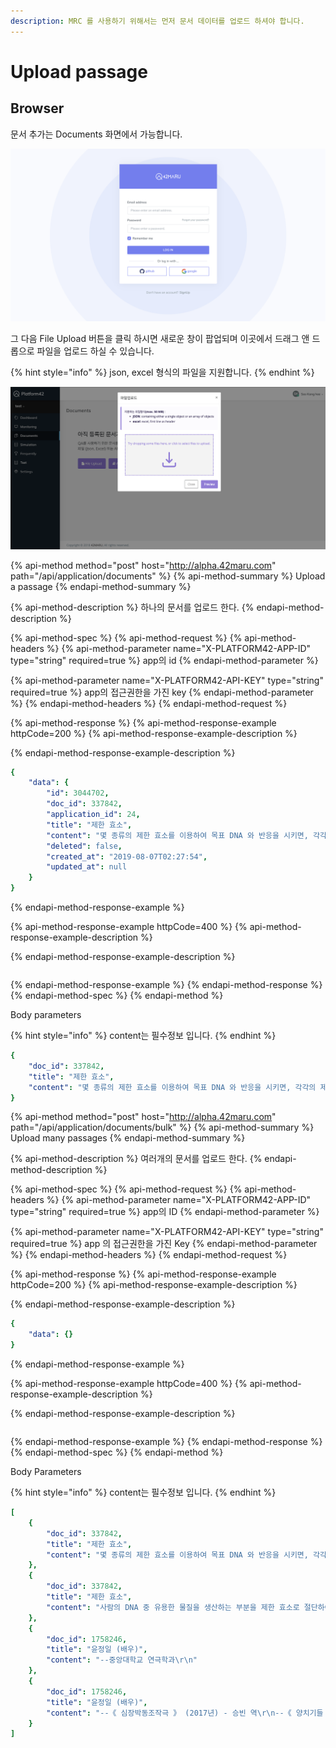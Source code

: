 ```yaml
---
description: MRC 를 사용하기 위해서는 먼저 문서 데이터를 업로드 하셔야 합니다.
---
```


# Upload passage

## Browser

문서 추가는 Documents 화면에서 가능합니다.

![](../../.gitbook/assets/image.png)

그 다음 File Upload 버튼을 클릭 하시면 새로운 창이 팝업되며 이곳에서 드래그 앤 드롭으로 파일을 업로드 하실 수 있습니다.

{% hint style="info" %}
json, excel 형식의 파일을 지원합니다.
{% endhint %}

![](../../.gitbook/assets/image-11.png)



{% api-method method="post" host="http://alpha.42maru.com" path="/api/application/documents" %}
{% api-method-summary %}
Upload a passage
{% endapi-method-summary %}

{% api-method-description %}
 하나의 문서를 업로드 한다.
{% endapi-method-description %}

{% api-method-spec %}
{% api-method-request %}
{% api-method-headers %}
{% api-method-parameter name="X-PLATFORM42-APP-ID" type="string" required=true %}
app의 id
{% endapi-method-parameter %}

{% api-method-parameter name="X-PLATFORM42-API-KEY" type="string" required=true %}
app의 접근권한을 가진 key
{% endapi-method-parameter %}
{% endapi-method-headers %}
{% endapi-method-request %}

{% api-method-response %}
{% api-method-response-example httpCode=200 %}
{% api-method-response-example-description %}

{% endapi-method-response-example-description %}

```yaml
{
    "data": {
        "id": 3044702,
        "doc_id": 337842,
        "application_id": 24,
        "title": "제한 효소",
        "content": "몇 종류의 제한 효소를 이용하여 목표 DNA 와 반응을 시키면, 각각의 제한 효소가 특정한 염기서열 을 인식해 DNA 를 절단하므로, 특정한 제한 효소 작용자리가 상대적으로 어느 위치인지 알 수 있다. 이를 이용하여 유전자 지도를 작성한다.",
        "deleted": false,
        "created_at": "2019-08-07T02:27:54",
        "updated_at": null
    }
}
```
{% endapi-method-response-example %}

{% api-method-response-example httpCode=400 %}
{% api-method-response-example-description %}

{% endapi-method-response-example-description %}

```

```
{% endapi-method-response-example %}
{% endapi-method-response %}
{% endapi-method-spec %}
{% endapi-method %}

Body parameters

{% hint style="info" %}
content는 필수정보 입니다.
{% endhint %}

```yaml
{
    "doc_id": 337842,
    "title": "제한 효소",
    "content": "몇 종류의 제한 효소를 이용하여 목표 DNA 와 반응을 시키면, 각각의 제한 효소가 특정한 염기서열 을 인식해 DNA 를 절단하므로, 특정한 제한 효소 작용자리가 상대적으로 어느 위치인지 알 수 있다. 이를 이용하여 유전자 지도를 작성한다."
}
```

{% api-method method="post" host="http://alpha.42maru.com" path="/api/application/documents/bulk" %}
{% api-method-summary %}
Upload many passages
{% endapi-method-summary %}

{% api-method-description %}
 여러개의 문서를 업로드 한다.
{% endapi-method-description %}

{% api-method-spec %}
{% api-method-request %}
{% api-method-headers %}
{% api-method-parameter name="X-PLATFORM42-APP-ID" type="string" required=true %}
app의 ID
{% endapi-method-parameter %}

{% api-method-parameter name="X-PLATFORM42-API-KEY" type="string" required=true %}
app 의 접근권한을 가진 Key
{% endapi-method-parameter %}
{% endapi-method-headers %}
{% endapi-method-request %}

{% api-method-response %}
{% api-method-response-example httpCode=200 %}
{% api-method-response-example-description %}

{% endapi-method-response-example-description %}

```yaml
{
    "data": {}
}
```
{% endapi-method-response-example %}

{% api-method-response-example httpCode=400 %}
{% api-method-response-example-description %}

{% endapi-method-response-example-description %}

```

```
{% endapi-method-response-example %}
{% endapi-method-response %}
{% endapi-method-spec %}
{% endapi-method %}

Body Parameters

{% hint style="info" %}
content는 필수정보 입니다.
{% endhint %}

```yaml
[
    {
        "doc_id": 337842,
        "title": "제한 효소",
        "content": "몇 종류의 제한 효소를 이용하여 목표 DNA 와 반응을 시키면, 각각의 제한 효소가 특정한 염기서열 을 인식해 DNA 를 절단하므로, 특정한 제한 효소 작용자리가 상대적으로 어느 위치인지 알 수 있다. 이를 이용하여 유전자 지도를 작성한다."
    },
    {
        "doc_id": 337842,
        "title": "제한 효소",
        "content": "사람의 DNA 중 유용한 물질을 생산하는 부분을 제한 효소로 절단하여 조각을 대장균 의 플라스미드 DNA 에 연결한다. 형질전환 된 플라스미드를 대장균 에 삽입하여, 짧은 시간에 유용한 물질을 대량 생산한다."
    },
    {
        "doc_id": 1758246,
        "title": "윤정일 (배우)",
        "content": "--중앙대학교 연극학과\r\n"
    },
    {
        "doc_id": 1758246,
        "title": "윤정일 (배우)",
        "content": "--《 심장박동조작극 》 (2017년) - 승빈 역\r\n--《 양치기들 》 (2016년) - 영민 역\r\n--《 동주 》 (2016년) - 조선유학생 2 역\r\n"
    }
]
```

